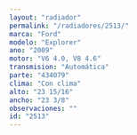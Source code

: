 ```yaml
---
layout: "radiador"
permalink: "/radiadores/2513/"
marca: "Ford"
modelo: "Explorer"
ano: "2009"
motor: "V6 4.0, V8 4.6"
transmision: "Automática"
parte: "434079"
clima: "Con clima"
alto: "23 15/16"
ancho: "23 3/8"
observaciones: ""
id: "2513"
---
```


